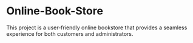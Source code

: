 # Online-Book-Store
This project is a user-friendly online bookstore that provides a seamless experience for both customers and administrators.
